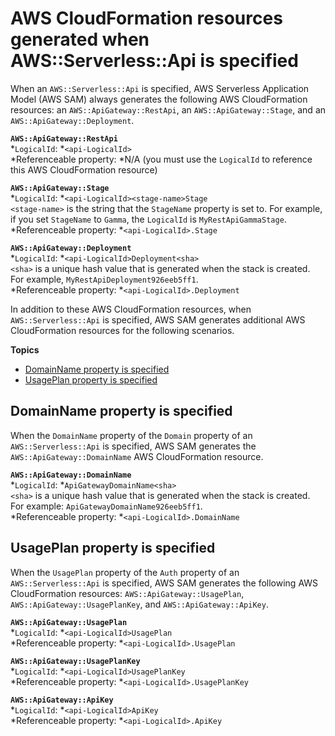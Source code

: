 # AWS CloudFormation resources generated when AWS::Serverless::Api is specified<a name="sam-specification-generated-resources-api"></a>

When an `AWS::Serverless::Api` is specified, AWS Serverless Application Model \(AWS SAM\) always generates the following AWS CloudFormation resources: an `AWS::ApiGateway::RestApi`, an `AWS::ApiGateway::Stage`, and an `AWS::ApiGateway::Deployment`\.

**`AWS::ApiGateway::RestApi`**  
*`LogicalId`: *`<api‑LogicalId>`  
*Referenceable property: *N/A \(you must use the `LogicalId` to reference this AWS CloudFormation resource\)

**`AWS::ApiGateway::Stage`**  
*`LogicalId`: *`<api‑LogicalId><stage‑name>Stage`  
`<stage‑name>` is the string that the `StageName` property is set to\. For example, if you set `StageName` to `Gamma`, the `LogicalId` is `MyRestApiGammaStage`\.  
*Referenceable property: *`<api‑LogicalId>.Stage`

**`AWS::ApiGateway::Deployment`**  
*`LogicalId`: *`<api‑LogicalId>Deployment<sha>`  
`<sha>` is a unique hash value that is generated when the stack is created\. For example, `MyRestApiDeployment926eeb5ff1`\.  
*Referenceable property: *`<api‑LogicalId>.Deployment`

In addition to these AWS CloudFormation resources, when `AWS::Serverless::Api` is specified, AWS SAM generates additional AWS CloudFormation resources for the following scenarios\.

**Topics**
+ [DomainName property is specified](#sam-specification-generated-resources-api-domain-name)
+ [UsagePlan property is specified](#sam-specification-generated-resources-api-usage-plan)

## DomainName property is specified<a name="sam-specification-generated-resources-api-domain-name"></a>

When the `DomainName` property of the `Domain` property of an `AWS::Serverless::Api` is specified, AWS SAM generates the `AWS::ApiGateway::DomainName` AWS CloudFormation resource\.

**`AWS::ApiGateway::DomainName`**  
*`LogicalId`: *`ApiGatewayDomainName<sha>`  
`<sha>` is a unique hash value that is generated when the stack is created\. For example: `ApiGatewayDomainName926eeb5ff1`\.  
*Referenceable property: *`<api‑LogicalId>.DomainName`

## UsagePlan property is specified<a name="sam-specification-generated-resources-api-usage-plan"></a>

When the `UsagePlan` property of the `Auth` property of an `AWS::Serverless::Api` is specified, AWS SAM generates the following AWS CloudFormation resources: `AWS::ApiGateway::UsagePlan`, `AWS::ApiGateway::UsagePlanKey`, and `AWS::ApiGateway::ApiKey`\.

**`AWS::ApiGateway::UsagePlan`**  
*`LogicalId`: *`<api‑LogicalId>UsagePlan`  
*Referenceable property: *`<api‑LogicalId>.UsagePlan`

**`AWS::ApiGateway::UsagePlanKey`**  
*`LogicalId`: *`<api‑LogicalId>UsagePlanKey`  
*Referenceable property: *`<api‑LogicalId>.UsagePlanKey`

**`AWS::ApiGateway::ApiKey`**  
*`LogicalId`: *`<api‑LogicalId>ApiKey`  
*Referenceable property: *`<api‑LogicalId>.ApiKey`